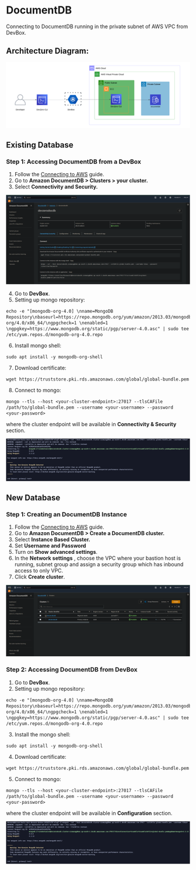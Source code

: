 # DocumentDB
Connecting to DocumentDB running in the private subnet of AWS VPC from DevBox.

## Architecture Diagram:

![image](../../../.gitbook/assets/documentdb-architecture.png)

## Existing Database

### Step 1: Accessing DocumentDB from a DevBox

1. Follow the [Connecting to AWS](../../existing-network/connecting-to-aws.md) guide.
2. Go to **Amazon DocumentDB > Clusters > your cluster.**
3. Select **Connectivity and Security.**

![image](../../../.gitbook/assets/documentDB-connectivity-and-security.png)

4. Go to **DevBox**.
5. Setting up mongo repository:
```
echo -e "[mongodb-org-4.0] \nname=MongoDB Repository\nbaseurl=https://repo.mongodb.org/yum/amazon/2013.03/mongodb-org/4.0/x86_64/\ngpgcheck=1 \nenabled=1 \ngpgkey=https://www.mongodb.org/static/pgp/server-4.0.asc" | sudo tee /etc/yum.repos.d/mongodb-org-4.0.repo
```
6. Install mongo shell:
```
sudo apt install -y mongodb-org-shell
```
7. Download certificate:
```
wget https://truststore.pki.rds.amazonaws.com/global/global-bundle.pem
```
8. Connect to mongo:
```
mongo --tls --host <your-cluster-endpoint>:27017 --tlsCAFile /path/to/global-bundle.pem --username <your-username> --password <your-password>
```
where the cluster endpoint will be available in **Connectivity & Security** section.

![image](../../../.gitbook/assets/documentdb-access.png)


## New Database

### Step 1: Creating an DocumentDB Instance

1. Follow the [Connecting to AWS](../../existing-network/connecting-to-aws.md) guide.
2. Go to **Amazon DocumentDB > Create a DocumentDB cluster.**
3. Select **Instance Based Cluster.**
4. Set **Username and Password**
5. Turn on **Show advanced settings**.
6. In the **Network settings** , choose the VPC where your bastion host is running, subnet group and assign a security group which has inbound access to only VPC.
7. Click **Create cluster**.

![image](../../../.gitbook/assets/documentdb-cluster.png)

### Step 2: Accessing DocumentDB from DevBox

1. Go to **DevBox**.
2. Setting up mongo repository:
```
echo -e "[mongodb-org-4.0] \nname=MongoDB Repository\nbaseurl=https://repo.mongodb.org/yum/amazon/2013.03/mongodb-org/4.0/x86_64/\ngpgcheck=1 \nenabled=1 \ngpgkey=https://www.mongodb.org/static/pgp/server-4.0.asc" | sudo tee /etc/yum.repos.d/mongodb-org-4.0.repo
```
3. Install the mongo shell:
```
sudo apt install -y mongodb-org-shell
```
4. Download certificate:
```
wget https://truststore.pki.rds.amazonaws.com/global/global-bundle.pem
```
5. Connect to mongo:
```
mongo --tls --host <your-cluster-endpoint>:27017 --tlsCAFile /path/to/global-bundle.pem --username <your-username> --password <your-password>
```
where the cluster endpoint will be available in **Configuration** section.

![image](../../../.gitbook/assets/documentdb-access.png)
